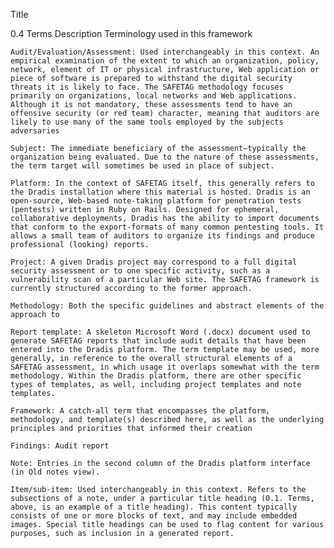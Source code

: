 
Title

0.4 Terms
Description
Terminology used in this framework

    Audit/Evaluation/Assessment: Used interchangeably in this context. An empirical examination of the extent to which an organization, policy, network, element of IT or physical infrastructure, Web application or piece of software is prepared to withstand the digital security threats it is likely to face. The SAFETAG methodology focuses primarily on organizations, local networks and Web applications. Although it is not mandatory, these assessments tend to have an offensive security (or red team) character, meaning that auditors are likely to use many of the same tools employed by the subjects adversaries

    Subject: The immediate beneficiary of the assessment—typically the organization being evaluated. Due to the nature of these assessments, the term target will sometimes be used in place of subject.

    Platform: In the context of SAFETAG itself, this generally refers to the Dradis installation where this material is hosted. Dradis is an open-source, Web-based note-taking platform for penetration tests (pentests) written in Ruby on Rails. Designed for ephemeral, collaborative deployments, Dradis has the ability to import documents that conform to the export-formats of many common pentesting tools. It allows a small team of auditors to organize its findings and produce professional (looking) reports.

    Project: A given Dradis project may correspond to a full digital security assessment or to one specific activity, such as a vulnerability scan of a particular Web site. The SAFETAG framework is currently structured according to the former approach.

    Methodology: Both the specific guidelines and abstract elements of the approach to

    Report template: A skeleton Microsoft Word (.docx) document used to generate SAFETAG reports that include audit details that have been entered into the Dradis platform. The term template may be used, more generally, in reference to the overall structural elements of a SAFETAG assessment, in which usage it overlaps somewhat with the term methodology. Within the Dradis platform, there are other specific types of templates, as well, including project templates and note templates.

    Framework: A catch-all term that encompasses the platform, methodology, and template(s) described here, as well as the underlying principles and priorities that informed their creation

    Findings: Audit report

    Note: Entries in the second column of the Dradis platform interface (in Old notes view).

    Item/sub-item: Used interchangeably in this context. Refers to the subsections of a note, under a particular title heading (0.1. Terms, above, is an example of a title heading). This content typically consists of one or more blocks of text, and may include embedded images. Special title headings can be used to flag content for various purposes, such as inclusion in a generated report.

